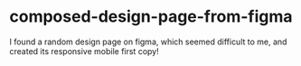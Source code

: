 # composed-design-page-from-figma
I found a random design page on figma, which seemed difficult to me, and created its responsive mobile first copy!
